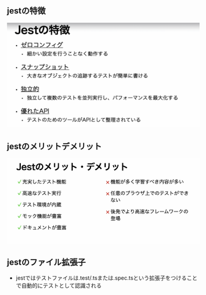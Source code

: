 ## jestの特徴
![alt text](image-5.png)

## jestのメリットデメリット
![alt text](image-6.png)

## jestのファイル拡張子
- jestではテストファイルは.test/.tsまたは.spec.tsという拡張子をつけることで自動的にテストとして認識される